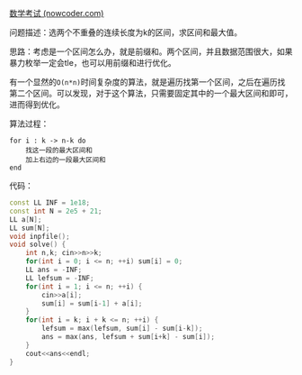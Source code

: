 [数学考试 (nowcoder.com)](https://ac.nowcoder.com/acm/problem/15553)

问题描述：选两个不重叠的连续长度为k的区间，求区间和最大值。

思路：考虑是一个区间怎么办，就是前缀和。两个区间，并且数据范围很大，如果暴力枚举一定会tle，也可以用前缀和进行优化。

有一个显然的`O(n*n)`时间复杂度的算法，就是遍历找第一个区间，之后在遍历找第二个区间。可以发现，对于这个算法，只需要固定其中的一个最大区间和即可，进而得到优化。

算法过程：

```text
for i : k -> n-k do
	找这一段的最大区间和
	加上右边的一段最大区间和
end
```

代码：

```cpp
const LL INF = 1e18;
const int N = 2e5 + 21;
LL a[N];
LL sum[N];
void inpfile();
void solve() {
    int n,k; cin>>n>>k;
    for(int i = 0; i <= n; ++i) sum[i] = 0;
    LL ans = -INF;
    LL lefsum = -INF;
    for(int i = 1; i <= n; ++i) {
        cin>>a[i];
        sum[i] = sum[i-1] + a[i];
    }
    for(int i = k; i + k <= n; ++i) {
        lefsum = max(lefsum, sum[i] - sum[i-k]);
        ans = max(ans, lefsum + sum[i+k] - sum[i]);
    }
    cout<<ans<<endl;
}
```

